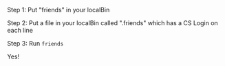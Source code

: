 Step 1: Put "friends" in your localBin

Step 2: Put a file in your localBin called ".friends" which has a CS Login on each line

Step 3: Run `friends`


Yes! 
